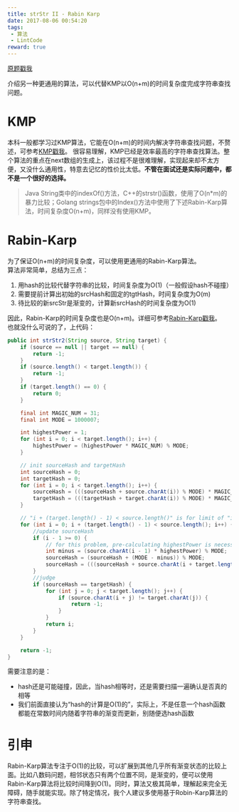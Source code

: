 ```yaml
---
title: strStr II - Rabin Karp
date: 2017-08-06 00:54:20
tags:
 - 算法
 - LintCode
reward: true
---
```


[原题戳我](http://www.lintcode.com/en/problem/strstr-ii)

<!--more-->

介绍另一种更通用的算法，可以代替KMP以O(n+m)的时间复杂度完成字符串查找问题。  
# KMP
本科一般都学习过KMP算法，它能在O(n+m)的时间内解决字符串查找问题，不赘述，可参考[KMP戳我](https://zh.wikipedia.org/wiki/%E5%85%8B%E5%8A%AA%E6%96%AF-%E8%8E%AB%E9%87%8C%E6%96%AF-%E6%99%AE%E6%8B%89%E7%89%B9%E7%AE%97%E6%B3%95)。
很容易理解，KMP已经是效率最高的字符串查找算法。整个算法的重点在next数组的生成上，该过程不是很难理解，实现起来却不太方便，又没什么通用性，特意去记忆的性价比太低。**不管在面试还是实际问题中，都不是一个很好的选择。**  

> Java String类中的indexOf()方法，C++的strstr()函数，使用了O(n*m)的暴力比较；Golang strings包中的Index()方法中使用了下述Rabin-Karp算法，时间复杂度O(n+m)，同样没有使用KMP。

# Rabin-Karp
为了保证O(n+m)的时间复杂度，可以使用更通用的Rabin-Karp算法。  
算法非常简单，总结为三点：

1. 用hash的比较代替字符串的比较，时间复杂度为O(1)（一般假设hash不碰撞）
2. 需要提前计算出初始的srcHash和固定的tgtHash，时间复杂度为O(m)
3. 待比较的新srcStr是渐变的，计算新srcHash的时间复杂度为O(1)

因此，Rabin-Karp的时间复杂度也是O(n+m)。详细可参考[Rabin-Karp戳我](http://www.geeksforgeeks.org/searching-for-patterns-set-3-rabin-karp-algorithm/)。  
也就没什么可说的了，上代码：

```java
public int strStr2(String source, String target) {
	if (source == null || target == null) {
		return -1;
	}
	if (source.length() < target.length()) {
		return -1;
	}
	if (target.length() == 0) {
		return 0;
	}

	final int MAGIC_NUM = 31;
	final int MODE = 1000007;

	int highestPower = 1;
	for (int i = 0; i < target.length(); i++) {
		highestPower = (highestPower * MAGIC_NUM) % MODE;
	}

	// init sourceHash and targetHash
	int sourceHash = 0;
	int targetHash = 0;
	for (int i = 0; i < target.length(); i++) {
		sourceHash = (((sourceHash + source.charAt(i)) % MODE) * MAGIC_NUM) % MODE;
		targetHash = (((targetHash + target.charAt(i)) % MODE) * MAGIC_NUM) % MODE;
	}

	// "i + (target.length() - 1) < source.length()" is for limit of "i + j"
	for (int i = 0; i + (target.length() - 1) < source.length(); i++) {
		//update sourceHash
		if (i - 1 >= 0) {
			// for this problem, pre-calculating highestPower is necessary to avoid TLE...T_T
			int minus = (source.charAt(i - 1) * highestPower) % MODE;
			sourceHash = (sourceHash + (MODE - minus)) % MODE;
			sourceHash = (((sourceHash + source.charAt(i + target.length() - 1))  % MODE) * MAGIC_NUM) % MODE;
		}
		//judge
		if (sourceHash == targetHash) {
			for (int j = 0; j < target.length(); j++) {
				if (source.charAt(i + j) != target.charAt(j)) {
					return -1;
				}
			}
			return i;
		}
	}

	return -1;
}
```

需要注意的是：

* hash还是可能碰撞，因此，当hash相等时，还是需要扫描一遍确认是否真的相等
* 我们前面直接认为“hash的计算是O(1)的”，实际上，不是任意一个hash函数都能在常数时间内随着字符串的渐变而更新，别随便选hash函数

# 引申
Rabin-Karp算法专注于O(1)的比较，可以扩展到其他几乎所有渐变状态的比较上面。比如八数码问题，相邻状态只有两个位置不同，是渐变的，便可以使用Rabin-Karp算法将比较时间降到O(1)。同时，算法又极其简单，理解起来完全无障碍，随手就能实现。除了特定情况，我个人建议多使用基于Robin-Karp算法的字符串查找。
